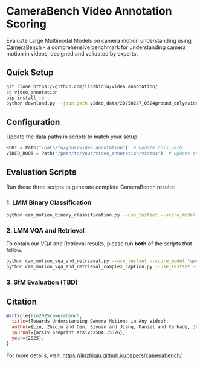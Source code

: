# CameraBench Video Annotation Scoring

Evaluate Large Multimodal Models on camera motion understanding using [CameraBench](https://linzhiqiu.github.io/papers/camerabench/) - a comprehensive benchmark for understanding camera motion in videos, designed and validated by experts.

## Quick Setup

```bash
git clone https://github.com/linzhiqiu/video_annotation/
cd video_annotation
pip install -e .
python download.py --json_path video_data/20250227_0324ground_only/videos.json --label_collections cam_motion
```

## Configuration

Update the data paths in scripts to match your setup:

```python
ROOT = Path("/path/to/your/video_annotation")  # Update this path
VIDEO_ROOT = Path("/path/to/your/video_annotation/videos")  # Update this path
```

## Evaluation Scripts

Run these three scripts to generate complete CameraBench results:

### 1. LMM Binary Classification
```bash
python cam_motion_binary_classification.py --use_testset --score_model 'qwen2.5-vl-7b'
```

### 2. LMM VQA and Retrieval
To obtain our VQA and Retrieval results, please run **both** of the scripts that follow.
```bash
python cam_motion_vqa_and_retrieval.py --use_testset --score_model 'qwen2.5-vl-7b'
python cam_motion_vqa_and_retrieval_complex_caption.py --use_testset --score_model 'qwen2.5-vl-7b'
```
### 3. SfM Evaluation (TBD)

## Citation

```bibtex
@article{lin2025camerabench,
  title={Towards Understanding Camera Motions in Any Video},
  author={Lin, Zhiqiu and Cen, Siyuan and Jiang, Daniel and Karhade, Jay and Wang, Hewei and Mitra, Chancharik and Ling, Tiffany and Huang, Yuhan and Liu, Sifan and Chen, Mingyu and Zawar, Rushikesh and Bai, Xue and Du, Yilun and Gan, Chuang and Ramanan, Deva},
  journal={arXiv preprint arXiv:2504.15376},
  year={2025},
}
```

For more details, visit: https://linzhiqiu.github.io/papers/camerabench/